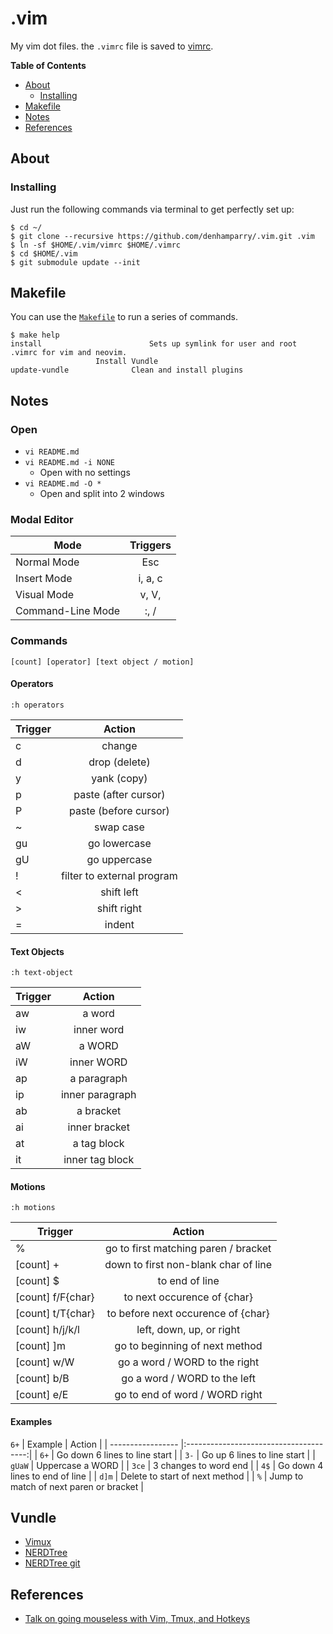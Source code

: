.vim
====

My vim dot files. the `.vimrc` file is saved to [vimrc](https://github.com/denhamparry/.vim/blob/master/vimrc).

**Table of Contents**

<!-- toc -->

- [About](#about)
  * [Installing](#installing)
- [Makefile](#makefile)
- [Notes](#notes)
- [References](#references)

<!-- tocstop -->

## About

### Installing

Just run the following commands via terminal to get perfectly set up:

```console
$ cd ~/
$ git clone --recursive https://github.com/denhamparry/.vim.git .vim
$ ln -sf $HOME/.vim/vimrc $HOME/.vimrc
$ cd $HOME/.vim
$ git submodule update --init
```

## Makefile

You can use the [`Makefile`](Makefile) to run a series of commands.

```console
$ make help
install                        Sets up symlink for user and root .vimrc for vim and neovim.
			       Install Vundle
update-vundle		       Clean and install plugins

```

## Notes

### Open

- `vi README.md`
- `vi README.md -i NONE`
  - Open with no settings
- `vi README.md -O *`
  - Open and split into 2 windows

### Modal Editor

| Mode              | Triggers       |
| ----------------- |:--------------:|
| Normal Mode       | Esc            |
| Insert Mode       | i, a, c        |
| Visual Mode       | v, V, <Ctrl-v> |
| Command-Line Mode | :, /           |

### Commands

`[count] [operator] [text object / motion]`

#### Operators

`:h operators`

| Trigger           | Action                     |
| ----------------- |:--------------------------:|
| c                 | change                     |
| d                 | drop (delete)              |
| y                 | yank (copy)                |
| p                 | paste (after cursor)       |
| P                 | paste (before cursor)      |
| ~                 | swap case                  |
| gu                | go lowercase               |
| gU                | go uppercase               |
| !                 | filter to external program |
| <                 | shift left                 |
| >                 | shift right                |
| =                 | indent                     |

#### Text Objects

`:h text-object`

| Trigger           | Action          |
| ----------------- |:---------------:|
| aw                | a word          |
| iw                | inner word      |
| aW                | a WORD          |
| iW                | inner WORD      |
| ap                | a paragraph     |
| ip                | inner paragraph |
| ab                | a bracket       |
| ai                | inner bracket   |
| at                | a tag block     |
| it                | inner tag block |

#### Motions

`:h motions`

| Trigger           | Action                               |
| ----------------- |:------------------------------------:|
| %                 | go to first matching paren / bracket |
| [count] +         | down to first non-blank char of line |
| [count] $         | to end of line                       |
| [count] f/F{char} | to next occurence of {char}          |
| [count] t/T{char} | to before next occurence of {char}   |
| [count] h/j/k/l   | left, down, up, or right             |
| [count] ]m        | go to beginning of next method       |
| [count] w/W       | go a word / WORD to the right        |
| [count] b/B       | go a word / WORD to the left         |
| [count] e/E       | go to end of word / WORD right       |

#### Examples

`6+`
| Example           | Action                                 |
| ----------------- |:--------------------------------------:|
| `6+`              | Go down 6 lines to line start          |
| `3-`              | Go up 6 lines to line start            |
| `gUaW`            | Uppercase a WORD                       |
| `3ce`             | 3 changes to word end                  |
| `4$`              | Go down 4 lines to end of line         |
| `d]m`             | Delete to start of next method         |
| `%`               | Jump to match of next paren or bracket |

## Vundle

- [Vimux](https://github.com/benmills/vimux)
- [NERDTree](https://github.com/preservim/nerdtree)
- [NERDTree git](https://github.com/Xuyuanp/nerdtree-git-plugin)

## References

- [Talk on going mouseless with Vim, Tmux, and Hotkeys](https://youtu.be/E-ZbrtoSuzw)
